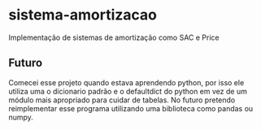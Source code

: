 # sistema-amortizacao
Implementação de sistemas de amortização como SAC e Price

## Futuro
Comecei esse projeto quando estava aprendendo python, por isso ele utiliza uma o dicionario padrão e o defaultdict do python
em vez de um módulo mais apropriado para cuidar de tabelas.
No futuro pretendo reimplementar esse programa utilizando uma biblioteca como pandas ou numpy.
